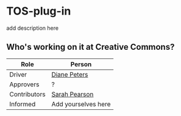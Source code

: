 # TOS-plug-in
add description here

## Who's working on it at Creative Commons?

| Role  | Person |
| ------------- | ------------- |
| Driver  | [Diane Peters](https://github.com/peterspdx)  |
| Approvers  | ? |
| Contributors | [Sarah Pearson](https://github.com/sarahpearson) |
| Informed | Add yourselves here |
